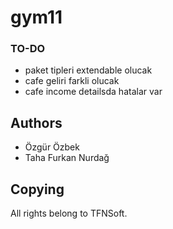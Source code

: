 # gym11

### TO-DO
- paket tipleri extendable olucak
- cafe geliri farkli olucak
- cafe income detailsda hatalar var

## Authors
- Özgür Özbek
- Taha Furkan Nurdağ

## Copying
All rights belong to TFNSoft.
